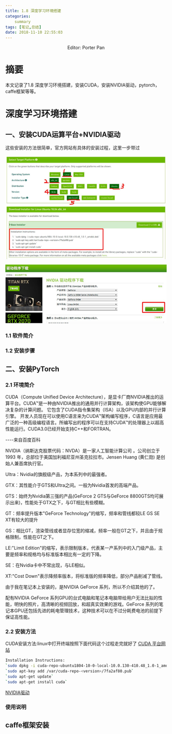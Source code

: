 ```yaml
---
title: 1.8 深度学习环境搭建
categories:     
    summary    
tags: [笔记,总结]
date: 2018-11-10 22:55:03
---
```


<center> Editor: Porter Pan </center>

# 摘要

本文记录了1.8 深度学习环境搭建，安装CUDA，安装NVIDIA驱动，pytorch，caffe框架等等。

<!-- more -->

# 深度学习环境搭建

## 一、安装CUDA运算平台+NVIDIA驱动

这些安装的方法很简单，官方网站有具体的安装过程，这里一步带过

![CUDA安装](./image1/CUDA_Instal.jpeg)


![NVIDIA_Instal.jpeg](./image1/NVIDIA_Instal.jpeg)


### 1.1 软件简介


### 1.2 安装步骤


## 二、安装PyTorch

### 2.1 环境简介

CUDA（Compute Unified Device Architecture），是显卡厂商NVIDIA推出的运算平台。CUDA™是一种由NVIDIA推出的通用并行计算架构，该架构使GPU能够解决复杂的计算问题。 它包含了CUDA指令集架构（ISA）以及GPU内部的并行计算引擎。 开发人员现在可以使用C语言来为CUDA™架构编写程序，C语言是应用最广泛的一种高级编程语言。所编写出的程序可以在支持CUDA™的处理器上以超高性能运行。CUDA3.0已经开始支持C++和FORTRAN。

----来自百度百科

NVIDIA（纳斯达克股票代码：NVDA）是一家人工智能计算公司  。公司创立于 1993 年，总部位于美国加利福尼亚州圣克拉拉市。Jensen Huang (黄仁勋) 是创始人兼首席执行官。 

Ultra：Nvidia的旗舰级产品，为本系列中的最强者。

GTX：其性能介于GTS和Ultra之间。一般为Nvidia首发的高端产品。

GTS：始终为Nvidia第三强的产品(GeForce 2 GTS与GeForce 8800GTS均可展示出来)，性能处于GTX之下，与GT相比有些模糊。

GT：频率提升版本"GeForce Technology"的缩写，频率和管线都较LE GS SE XT有较大的提升

GS：相比GT，渲染管线或者显存位宽的缩减，频率一般在GT之下，并且由于规格限制，性能在GT之下。

LE:"Limit Edition"的缩写，表示限制版本，代表某一产系列中的入门级产品，主要是频率和规格均与标准版本相比有一定的下降。

SE：在Nvidia卡中不常出现，与LE相似。

XT:"Cost Down"表示降频率版本，将标准版的频率降低，部分产品削减了管线。

由于我在笔记本上安装的，是NVIDIA GeForce 系列，所以不介绍其他的了。

配有NVIDIA GeForce 系列GPU的台式电脑和笔记本电脑带给用户无法比拟的性能，明快的照片，高清晰的视频回放，和超真实效果的游戏。GeForce 系列的笔记本GPU还包括先进的耗电管理技术，这种技术可以在不过分耗费电池的前提下保证高性能。




### 2.2 安装方法

CUDA安装方法:linux中打开终端按照下面代码这个过程走完就好了
[CUDA 平台网站](https://developer.nvidia.com/cuda-zone)

```bash
Installation Instructions:
`sudo dpkg -i cuda-repo-ubuntu1804-10-0-local-10.0.130-410.48_1.0-1_amd64.deb`
`sudo apt-key add /var/cuda-repo-<version>/7fa2af80.pub`
`sudo apt-get update`
`sudo apt-get install cuda`
```

[NVIDIA驱动](https://www.nvidia.cn/Download/index.aspx?lang=cn)



### 使用说明


## caffe框架安装




